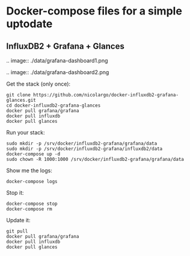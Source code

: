 # Docker-compose files for a simple uptodate
## InfluxDB2 + Grafana + Glances

.. image:: ./data/grafana-dashboard1.png

.. image:: ./data/grafana-dashboard2.png

Get the stack (only once):

```
git clone https://github.com/nicolargo/docker-influxdb2-grafana-glances.git
cd docker-influxdb2-grafana-glances
docker pull grafana/grafana
docker pull influxdb
docker pull glances
```

Run your stack:

```
sudo mkdir -p /srv/docker/influxdb2-grafana/grafana/data
sudo mkdir -p /srv/docker/influxdb2-grafana/influxdb2/data
docker-compose up -d
sudo chown -R 1000:1000 /srv/docker/influxdb2-grafana/grafana/data
```

Show me the logs:

```
docker-compose logs
```

Stop it:

```
docker-compose stop
docker-compose rm
```

Update it:

```
git pull
docker pull grafana/grafana
docker pull influxdb
docker pull glances
```

